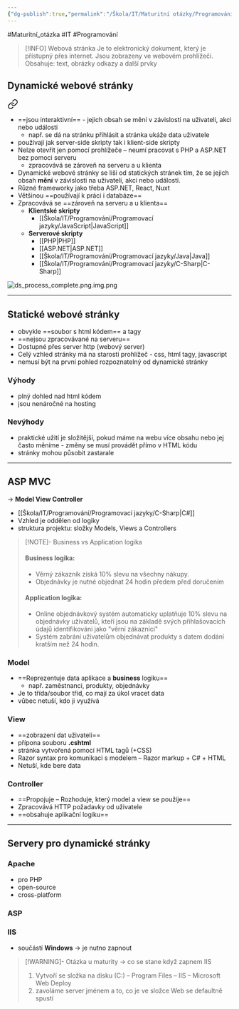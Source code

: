 ```yaml
---
{"dg-publish":true,"permalink":"/Škola/IT/Maturitní otázky/Programování/Dynamické webové stránky/","created":"2023-12-19T09:11:20.394+01:00","updated":"2024-03-31T17:44:49.896+02:00"}
---
```


#Maturitní_otázka #IT #Programování 


> [!INFO] Webová stránka
> Je to elektronický dokument, který je přístupný přes internet.
> Jsou zobrazeny ve webovém prohlížeči.
> Obsahuje: text, obrázky odkazy a další prvky

## Dynamické webové stránky

<div class="transclusion internal-embed is-loaded"><a class="markdown-embed-link" href="/skola/it/dynamicka-webova-stranka/" aria-label="Open link"><svg xmlns="http://www.w3.org/2000/svg" width="24" height="24" viewBox="0 0 24 24" fill="none" stroke="currentColor" stroke-width="2" stroke-linecap="round" stroke-linejoin="round" class="svg-icon lucide-link"><path d="M10 13a5 5 0 0 0 7.54.54l3-3a5 5 0 0 0-7.07-7.07l-1.72 1.71"></path><path d="M14 11a5 5 0 0 0-7.54-.54l-3 3a5 5 0 0 0 7.07 7.07l1.71-1.71"></path></svg></a><div class="markdown-embed">




- ==jsou interaktivní== - jejich obsah se mění v závislosti na uživateli, akci nebo události
	- např. se dá na stránku přihlásit a stránka ukáže data uživatele
- používají jak server-side skripty tak i klient-side skripty
- Nelze otevřít jen pomocí prohlížeče – neumí pracovat s PHP a ASP.NET bez pomoci serveru
	- zpracovává se zároveň na serveru a u klienta
- Dynamické webové stránky se liší od statických stránek tím, že se jejich obsah **mění** v závislosti na uživateli, akci nebo události.
- Různé frameworky jako třeba ASP.NET, React, Nuxt
- Většinou ==používají k práci i databáze==
- Zpracovává se ==zároveň na serveru a u klienta==
	- **Klientské skripty** 
		- [[Škola/IT/Programování/Programovací jazyky/JavaScript\|JavaScript]]
	- **Serverové skripty** 
		- [[PHP\|PHP]]
		- [[ASP.NET\|ASP.NET]] 
		- [[Škola/IT/Programování/Programovací jazyky/Java\|Java]]
		- [[Škola/IT/Programování/Programovací jazyky/C-Sharp\|C-Sharp]]

![ds_process_complete.png.img.png](/img/user/Images/ds_process_complete.png.img.png)

</div></div>

___
## Statické webové stránky
- obvykle ==soubor s html kódem== a tagy
- ==nejsou zpracovávané na serveru==
- Dostupné přes server http (webový server)
- Celý vzhled stránky má na starosti prohlížeč - css, html tagy, javascript
- nemusí být na první pohled rozpoznatelný od dynamické stránky

### Výhody
- plný dohled nad html kódem
- jsou nenáročné na hosting
### Nevýhody
- praktické užití je složitější, pokud máme na webu více obsahu nebo jej často měníme - změny se musí provádět přímo v HTML kódu
- stránky mohou působit zastarale
___
## ASP MVC
-> **Model View Controller**
- [[Škola/IT/Programování/Programovací jazyky/C-Sharp\|C#]]
- Vzhled je oddělen od logiky
- struktura projektu: složky Models, Views a Controllers

> [!NOTE]- Business vs Application logika
> #### Business logika:
> - Věrný zákazník získá 10% slevu na všechny nákupy.
> - Objednávky je nutné objednat 24 hodin předem před doručením
> #### Application logika:
> - Online objednávkový systém automaticky uplatňuje 10% slevu na objednávky uživatelů, kteří jsou na základě svých přihlašovacích údajů identifikováni jako "věrní zákazníci"
> - Systém zabrání uživatelům objednávat produkty s datem dodání kratším než 24 hodin.
### Model
- ==Reprezentuje data aplikace a **business** logiku==
	- např. zaměstnanci, produkty, objednávky
- Je to třída/soubor tříd, co mají za úkol vracet data
- vůbec netuší, kdo ji využívá
### View
- ==zobrazení dat uživateli==
- přípona souboru **.cshtml**
- stránka vytvořená pomocí HTML tagů (+CSS)
- Razor syntax pro komunikaci s modelem – Razor markup + C# + HTML
- Netuší, kde bere data
### Controller
- ==Propojuje – Rozhoduje, který model a view se použije==
- Zpracovává HTTP požadavky od uživatele
- ==obsahuje aplikační logiku==

___
## Servery pro dynamické stránky
### Apache 
- pro PHP
- open-source
- cross-platform
### ASP
### IIS 
- součástí **Windows** -> je nutno zapnout

> [!WARNING]- Otázka u maturity -> co se stane když zapnem IIS
> 1. Vytvoří se složka na disku (C:) – Program Files – IIS – Microsoft Web Deploy
> 2. zavoláme server jménem a to, co je ve složce Web se defaultně spustí